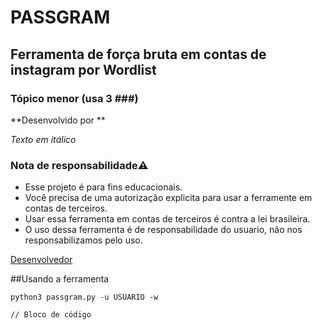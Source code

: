 # PASSGRAM

## Ferramenta de força bruta em contas de instagram por Wordlist

### Tópico menor (usa 3 ###)

**Desenvolvido por **

*Texto em itálico*

### Nota de responsabilidade⚠️

- Esse projeto é para fins educacionais.
- Você precisa de uma autorização explicita para usar a ferramente em contas de terceiros.
- Usar essa ferramenta em contas de terceiros é contra a lei brasileira.
- O uso dessa ferramenta é de responsabilidade do usuario, não nos responsabilizamos pelo uso.

[Desenvolvedor](https://github.com/s41r4j)

##Usando a ferramenta

`python3 passgram.py -u USUARIO -w `

```linguagem
// Bloco de código
